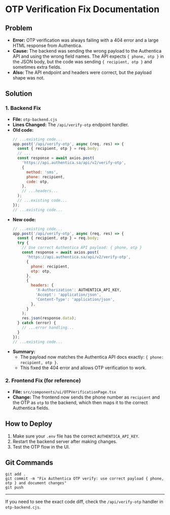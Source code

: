 # OTP Verification Fix Documentation

## Problem

- **Error:** OTP verification was always failing with a 404 error and a large HTML response from Authentica.
- **Cause:** The backend was sending the wrong payload to the Authentica API and using the wrong field names. The API expects `{ phone, otp }` in the JSON body, but the code was sending `{ recipient, otp }` and sometimes extra fields.
- **Also:** The API endpoint and headers were correct, but the payload shape was not.

## Solution

### 1. Backend Fix
- **File:** `otp-backend.cjs`
- **Lines Changed:** The `/api/verify-otp` endpoint handler.
- **Old code:**
  ```js
  // ...existing code...
  app.post('/api/verify-otp', async (req, res) => {
    const { recipient, otp } = req.body;
    // ...
    const response = await axios.post(
      'https://api.authentica.sa/api/v2/verify-otp',
      {
        method: 'sms',
        phone: recipient,
        code: otp,
      },
      // ...headers...
    );
    // ...existing code...
  });
  // ...existing code...
  ```
- **New code:**
  ```js
  // ...existing code...
  app.post('/api/verify-otp', async (req, res) => {
    const { recipient, otp } = req.body;
    try {
      // Use correct Authentica API payload: { phone, otp }
      const response = await axios.post(
        'https://api.authentica.sa/api/v2/verify-otp',
        {
          phone: recipient,
          otp: otp,
        },
        {
          headers: {
            'X-Authorization': AUTHENTICA_API_KEY,
            'Accept': 'application/json',
            'Content-Type': 'application/json',
          },
        }
      );
      res.json(response.data);
    } catch (error) {
      // ...error handling...
    }
  });
  // ...existing code...
  ```
- **Summary:**
  - The payload now matches the Authentica API docs exactly: `{ phone: recipient, otp }`.
  - This fixed the 404 error and allows OTP verification to work.

### 2. Frontend Fix (for reference)
- **File:** `src/components/ui/OTPVerificationPage.tsx`
- **Change:** The frontend now sends the phone number as `recipient` and the OTP as `otp` to the backend, which then maps it to the correct Authentica fields.

## How to Deploy

1. Make sure your `.env` file has the correct `AUTHENTICA_API_KEY`.
2. Restart the backend server after making changes.
3. Test the OTP flow in the UI.

## Git Commands

```
git add .
git commit -m "Fix Authentica OTP verify: use correct payload { phone, otp } and document changes"
git push
```

---

If you need to see the exact code diff, check the `/api/verify-otp` handler in `otp-backend.cjs`.

